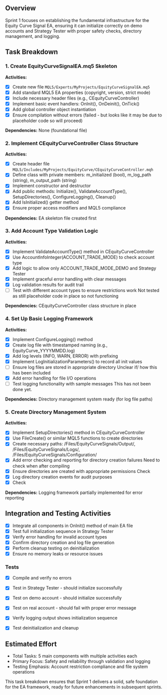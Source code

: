 
## Overview
Sprint 1 focuses on establishing the fundamental infrastructure for the Equity Curve Signal EA, ensuring it can initialize correctly on demo accounts and Strategy Tester with proper safety checks, directory management, and logging.

## Task Breakdown

### 1. Create EquityCurveSignalEA.mq5 Skeleton
**Activities:**
- [x] Create new file `MQL5/Experts/MyProjects/EquityCurveSignalEA.mq5`
- [x] Add standard MQL5 EA properties (copyright, version, strict mode)
- [x] Include necessary header files (e.g., CEquityCurveController)
- [x] Implement basic event handlers: OnInit(), OnDeinit(), OnTick()
- [x] Add global controller object instantiation
- [x] Ensure compilation without errors (failed - but looks like it may be due to placeholder code so will proceed)

**Dependencies:** None (foundational file)

### 2. Implement CEquityCurveController Class Structure
**Activities:**
- [x] Create header file `MQL5/Includes/MyProjects/EquityCurve/CEquityCurveController.mqh`
- [x] Define class with private members: m_initialized (bool), m_log_path (string), m_output_path (string)
- [x] Implement constructor and destructor
- [x] Add public methods: Initialize(), ValidateAccountType(), SetupDirectories(), ConfigureLogging(), Cleanup()
- [x] Add IsInitialized() getter method
- [x] Ensure proper access modifiers and MQL5 compliance

**Dependencies:** EA skeleton file created first

### 3. Add Account Type Validation Logic
**Activities:**
- [x] Implement ValidateAccountType() method in CEquityCurveController
- [x] Use AccountInfoInteger(ACCOUNT_TRADE_MODE) to check account type
- [x] Add logic to allow only ACCOUNT_TRADE_MODE_DEMO and Strategy Tester
- [x] Implement graceful error handling with clear messages
- [x] Log validation results for audit trail
- [ ] Test with different account types to ensure restrictions work
Not tested as still placeholder code in place so not functioning

**Dependencies:** CEquityCurveController class structure in place

### 4. Set Up Basic Logging Framework
**Activities:**
- [x] Implement ConfigureLogging() method
- [x] Create log file with timestamped naming (e.g., EquityCurve_YYYYMMDD.log)
- [x] Add log levels (INFO, WARN, ERROR) with prefixing
- [x] Implement LogInitializationParameters() to record all init values
- [ ] Ensure log files are stored in appropriate directory
Unclear if/ how this has been included
- [x] Add error handling for file I/O operations
- [ ] Test logging functionality with sample messages
This has not been done yet.

**Dependencies:** Directory management system ready (for log file paths)

### 5. Create Directory Management System
**Activities:**
- [x] Implement SetupDirectories() method in CEquityCurveController
- [x] Use FileCreate() or similar MQL5 functions to create directories
- [x] Create necessary paths: /Files/EquityCurveSignals/Output/, /Files/EquityCurveSignals/Logs/, /Files/EquityCurveSignals/Configuration/
- [x] Add error checking and reporting for directory creation failures
Need to check when after compiling
- [x] Ensure directories are created with appropriate permissions
Check
- [x] Log directory creation events for audit purposes
- [x] Check

**Dependencies:** Logging framework partially implemented for error reporting

## Integration and Testing Activities
- [x] Integrate all components in OnInit() method of main EA file
- [x] Test full initialization sequence in Strategy Tester
- [x] Verify error handling for invalid account types
- [x] Confirm directory creation and log file generation
- [x] Perform cleanup testing on deinitialization
- [x] Ensure no memory leaks or resource issues

### Tests
- [x] Compile and verify no errors
- [x] Test in Strategy Tester - should initialize successfully
- [x] Test on demo account - should initialize successfully
- [x] Test on real account - should fail with proper error message
- [x] Verify logging output shows initialization sequence
- [x] Test deinitialization and cleanup


## Estimated Effort
- Total Tasks: 5 main components with multiple activities each
- Primary Focus: Safety and reliability through validation and logging
- Testing Emphasis: Account restriction compliance and file system operations

This task breakdown ensures that Sprint 1 delivers a solid, safe foundation for the EA framework, ready for future enhancements in subsequent sprints.